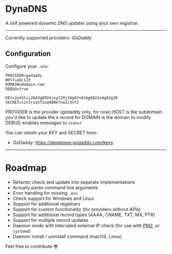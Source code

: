 # DynaDNS

A self powered dynamic DNS updater using your own registrar.

---
Currently supported providers: *GoDaddy*

## Configuration

Configure your `.env`:
```
PROVIDER=godaddy
HOST=abc123
DOMAIN=domain.com
DEBUG=true

KEY=2o43tij2843g0924jngf29j34g02n934g0923n4g02g39
SECRET=l2n3ruihf2oq980efno2i3nf2
```

PROVIDER is the provider (godaddy only, for now)
HOST is the subdomain you'd like to update the `A` record for
DOMAIN is the domain to modify
DEBUG enables messages to `stdout`


You can obtain your KEY and SECRET here:
* GoDaddy: https://developer.godaddy.com/keys


---

# Roadmap

- Refactor check and update into separate implementations
- Actually parse command line arguments
- Error handling for missing `.env`
- Check support for Windows and Linux
- Support for additional registrars
- Support for custom functionality (for providers without APIs)
- Support for additional record types (AAAA, CNAME, TXT, MX, PTR)
- Support for multiple record updates
- Daemon mode with intervaled external IP check (for use with [PM2](https://pm2.keymetrics.io/), or `systemd`)
- Daemon install / uninstall command (macOS, Linux)

Feel free to contribute 😎
